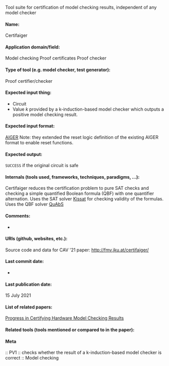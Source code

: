 Tool suite for certification of model checking results, independent of any model checker

#### Name:
Certifaiger

#### Application domain/field:
Model checking
Proof certificates
Proof checker

#### Type of tool (e.g. model checker, test generator):
Proof certifier/checker

#### Expected input thing:
- Circuit
- Value $k$ provided by a k-induction-based model checker which outputs a positive model checking result.

#### Expected input format:
[AIGER](../Formats/AIGER.md)
Note: they extended the reset logic definition of the existing AIGER format to enable reset functions.

#### Expected output:
`SUCCESS` if the original circuit is safe

#### Internals (tools used, frameworks, techniques, paradigms, ...):
Certifaiger reduces the certification problem to pure SAT checks and checking a simple quantified Boolean formula (QBF) with one quantifier alternation.
Uses the SAT solver [Kissat](Solvers/SAT/Kissat.md) for checking validity of the formulas. Uses the QBF solver [QuAbS](Solvers/QuAbS.md)

#### Comments:
-

#### URIs (github, websites, etc.):
Source code and data for CAV '21 paper: http://fmv.jku.at/certifaiger/

#### Last commit date:
-

#### Last publication date:
15 July 2021

#### List of related papers:
[Progress in Certifying Hardware Model Checking Results](https://doi.org/10.1007/978-3-030-81688-9_17)

#### Related tools (tools mentioned or compared to in the paper):

#### Meta
:: PV1 :: checks whether the result of a k-induction-based model checker is correct
:: Model checking